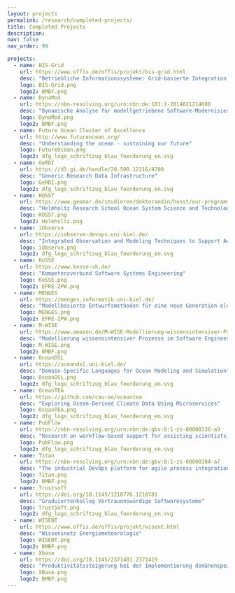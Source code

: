 ```yaml
---
layout: projects
permalink: /research/completed-projects/
title: Completed Projects
description:
nav: false
nav_order: 99

projects:
  - name: BIS-Grid
    url: https://www.offis.de/offis/projekt/bis-grid.html
    desc: "Betriebliche Informationssysteme: Grid-basierte Integration und Orchestrierung"
    logo: BIS-Grid.png
    logo2: BMBF.png
  - name: DynaMod
    url: https://nbn-resolving.org/urn:nbn:de:101:1-2014021214608
    desc: "Dynamische Analyse für modellgetriebene Software-Modernisierung"
    logo: DynaMod.png
    logo2: BMBF.png
  - name: Future Ocean Cluster of Excellence
    url: http://www.futureocean.org/
    desc: "Understanding the ocean - sustaining our future"
    logo: FutureOcean.png
    logo2: dfg_logo_schriftzug_blau_foerderung_en.svg
  - name: GeRDI
    url: https://dl.gi.de/handle/20.500.12116/4700
    desc: "Generic Research Data Infrastructure"
    logo: GeRDI.png
    logo2: dfg_logo_schriftzug_blau_foerderung_en.svg
  - name: HOSST
    url: https://www.geomar.de/studieren/doktorandin/hosst/our-programm
    desc: "Helmholtz Research School Ocean System Science and Technology"
    logo: HOSST.png
    logo2: Helmholtz.png
  - name: iObserve
    url: https://iobserve-devops.uni-kiel.de/
    desc: "Integrated Observation and Modeling Techniques to Support Adaptation and Evolution of Software Systems"
    logo: iObserve.png
    logo2: dfg_logo_schriftzug_blau_foerderung_en.svg
  - name: KoSSE
    url: https://www.kosse-sh.de/
    desc: "Kompetenzverbund Software Systems Engineering"
    logo: KoSSE.png
    logo2: EFRE-ZPW.png
  - name: MENGES
    url: https://menges.informatik.uni-kiel.de/
    desc: "Modellbasierte Entwurfsmethoden für eine neue Generation elektronischer Stellwerke"
    logo: MENGES.png
    logo2: EFRE-ZPW.png
  - name: M-WISE
    url: https://www.amazon.de/M-WISE-Modellierung-wissensintensiver-Prozesse-Engineering/dp/3936771804
    desc: "Modellierung wissensintensiver Prozesse im Software Engineering"
    logo: M-WISE.png
    logo2: BMBF.png
  - name: OceanDSL
    url: https://oceandsl.uni-kiel.de/
    desc: "Domain-Specific Languages for Ocean Modeling and Simulation"
    logo: OceanDSL.png
    logo2: dfg_logo_schriftzug_blau_foerderung_en.svg
  - name: OceanTEA
    url: https://github.com/cau-se/oceantea
    desc: "Exploring Ocean-Derived Climate Data Using Microservices"
    logo: OceanTEA.png
    logo2: dfg_logo_schriftzug_blau_foerderung_en.svg
  - name: PubFlow
    url: https://nbn-resolving.org/urn:nbn:de:gbv:8:1-zs-00000336-a9
    desc: "Research on workflow-based support for assisting scientists to manage and publish their research data"
    logo: PubFlow.png
    logo2: dfg_logo_schriftzug_blau_foerderung_en.svg
  - name: Titan
    url: https://nbn-resolving.org/urn:nbn:de:gbv:8:1-zs-00000384-a7
    desc: "The industrial DevOps platform for agile process integration and automation"
    logo: Titan.png
    logo2: BMBF.png
  - name: Trustsoft
    url: https://doi.org/10.1145/1218776.1218781
    desc: "Graduiertenkolleg Vertrauenswürdige Softwaresysteme"
    logo: TrustSoft.png
    logo2: dfg_logo_schriftzug_blau_foerderung_en.svg
  - name: WISENT
    url: https://www.offis.de/offis/projekt/wisent.html
    desc: "Wissensnetz Energiemeteorologie"
    logo: WISENT.png
    logo2: BMBF.png
  - name: Xbase
    url: https://doi.org/10.1145/2371401.2371419
    desc: "Produktivitätssteigerung bei der Implementierung domänenspezifischer Sprachen durch effektive Wiederverwendung"
    logo: XBase.png
    logo2: BMBF.png
---
```

